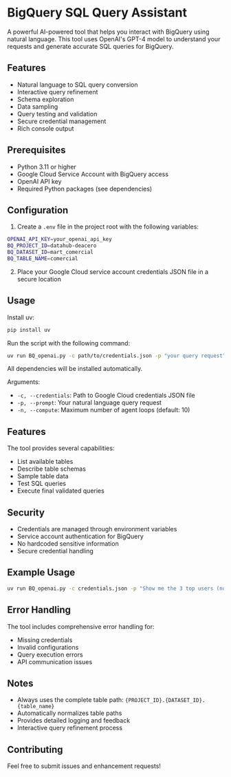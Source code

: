 # BigQuery SQL Query Assistant

A powerful AI-powered tool that helps you interact with BigQuery using natural language. This tool uses OpenAI's GPT-4 model to understand your requests and generate accurate SQL queries for BigQuery.

## Features

- Natural language to SQL query conversion
- Interactive query refinement
- Schema exploration
- Data sampling
- Query testing and validation
- Secure credential management
- Rich console output

## Prerequisites

- Python 3.11 or higher
- Google Cloud Service Account with BigQuery access
- OpenAI API key
- Required Python packages (see dependencies)

## Configuration

1. Create a `.env` file in the project root with the following variables:
```bash
OPENAI_API_KEY=your_openai_api_key
BQ_PROJECT_ID=datahub-deacero
BQ_DATASET_ID=mart_comercial
BQ_TABLE_NAME=comercial
```

2. Place your Google Cloud service account credentials JSON file in a secure location

## Usage
Install uv:
```bash
pip install uv
```
Run the script with the following command:
```bash
uv run BQ_openai.py -c path/to/credentials.json -p "your query request" [-n max_compute_loops]
```
All dependencies will be installed automatically.

Arguments:
- `-c, --credentials`: Path to Google Cloud credentials JSON file
- `-p, --prompt`: Your natural language query request
- `-n, --compute`: Maximum number of agent loops (default: 10)

## Features

The tool provides several capabilities:
- List available tables
- Describe table schemas
- Sample table data
- Test SQL queries
- Execute final validated queries

## Security

- Credentials are managed through environment variables
- Service account authentication for BigQuery
- No hardcoded sensitive information
- Secure credential handling

## Example Usage

```bash
uv run BQ_openai.py -c credentials.json -p "Show me the 3 top users (nom_cliente) with the highest tons ordered (toneladas_pedidas) in the last 3 months"
```

## Error Handling

The tool includes comprehensive error handling for:
- Missing credentials
- Invalid configurations
- Query execution errors
- API communication issues

## Notes

- Always uses the complete table path: `{PROJECT_ID}.{DATASET_ID}.{table_name}`
- Automatically normalizes table paths
- Provides detailed logging and feedback
- Interactive query refinement process

## Contributing

Feel free to submit issues and enhancement requests! 
